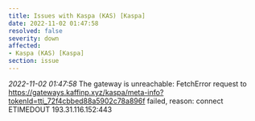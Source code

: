 ```yaml
---
title: Issues with Kaspa (KAS) [Kaspa]
date: 2022-11-02 01:47:58
resolved: false
severity: down
affected:
- Kaspa (KAS) [Kaspa]
section: issue
---
```


*2022-11-02 01:47:58* The gateway is unreachable: FetchError request to https://gateways.kaffinp.xyz/kaspa/meta-info?tokenId=tti_72f4cbbed88a5902c78a896f failed, reason: connect ETIMEDOUT 193.31.116.152:443